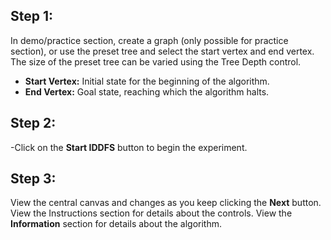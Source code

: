 ## Step 1:
In demo/practice section, create a graph (only possible for practice section), or use the preset tree and select the start vertex and end vertex. The size of the preset tree can be varied using the Tree Depth control.
- **Start Vertex:** Initial state for the beginning of the algorithm.
- **End Vertex:** Goal state, reaching which the algorithm halts.
## Step 2:
-Click on the  **Start IDDFS** button to begin the experiment.
## Step 3:
View the central canvas and changes as you keep clicking the **Next** button. View the Instructions section for details about the controls. View the **Information** section for details about the algorithm.